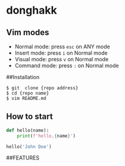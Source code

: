 # donghakk

## Vim modes
- Normal mode: press `esc` on ANY mode
- Insert mode: press `i` on Normal mode
- Visual mode: press `v` on Normal mode
- Command mode: press `:` on Normal mode

##Installation

```shell
$ git  clone {repo address}
$ cd {repo name}
$ vim README.md
```

## How to start

```python
def hello(name):
    print(f'hello,{name}')

hello('John Doe')
```

##FEATURES
